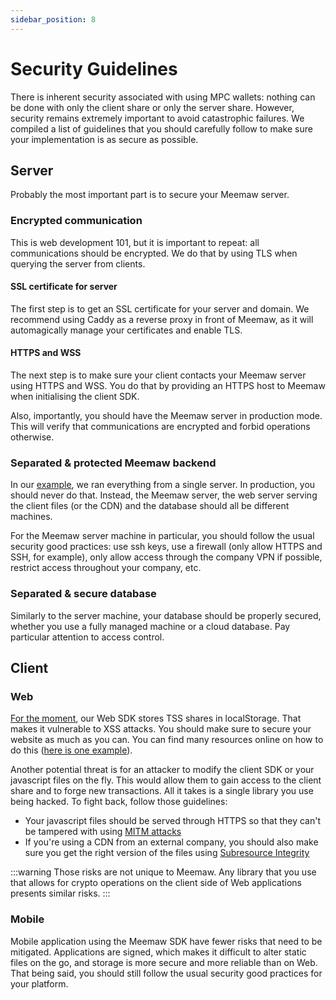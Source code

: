 ```yaml
---
sidebar_position: 8
---
```


# Security Guidelines

There is inherent security associated with using MPC wallets: nothing can be done with only the client share or only the server share. However, security remains extremely important to avoid catastrophic failures. We compiled a list of guidelines that you should carefully follow to make sure your implementation is as secure as possible.

## Server

Probably the most important part is to secure your Meemaw server.

### Encrypted communication

This is web development 101, but it is important to repeat: all communications should be encrypted. We do that by using TLS when querying the server from clients.

#### SSL certificate for server

The first step is to get an SSL certificate for your server and domain. We recommend using Caddy as a reverse proxy in front of Meemaw, as it will automagically manage your certificates and enable TLS.

#### HTTPS and WSS

The next step is to make sure your client contacts your Meemaw server using HTTPS and WSS. You do that by providing an HTTPS host to Meemaw when initialising the client SDK.

Also, importantly, you should have the Meemaw server in production mode. This will verify that communications are encrypted and forbid operations otherwise.

### Separated & protected Meemaw backend

In our [example](/docs/getting-started), we ran everything from a single server. In production, you should never do that. Instead, the Meemaw server, the web server serving the client files (or the CDN) and the database should all be different machines.

For the Meemaw server machine in particular, you should follow the usual security good practices: use ssh keys, use a firewall (only allow HTTPS and SSH, for example), only allow access through the company VPN if possible, restrict access throughout your company, etc.

### Separated & secure database

Similarly to the server machine, your database should be properly secured, whether you use a fully managed machine or a cloud database. Pay particular attention to access control.

## Client

### Web

[For the moment](/docs/client/web), our Web SDK stores TSS shares in localStorage. That makes it vulnerable to XSS attacks. You should make sure to secure your website as much as you can. You can find many resources online on how to do this ([here is one example](https://cheatsheetseries.owasp.org/cheatsheets/Cross_Site_Scripting_Prevention_Cheat_Sheet.html)).

Another potential threat is for an attacker to modify the client SDK or your javascript files on the fly. This would allow them to gain access to the client share and to forge new transactions. All it takes is a single library you use being hacked. To fight back, follow those guidelines:
- Your javascript files should be served through HTTPS so that they can't be tampered with using [MITM attacks](https://en.wikipedia.org/wiki/Man-in-the-middle_attack)
- If you're using a CDN from an external company, you should also make sure you get the right version of the files using [Subresource Integrity](https://developer.mozilla.org/en-US/docs/Web/Security/Subresource_Integrity)

:::warning
Those risks are not unique to Meemaw. Any library that you use that allows for crypto operations on the client side of Web applications presents similar risks.
:::


### Mobile

Mobile application using the Meemaw SDK have fewer risks that need to be mitigated. Applications are signed, which makes it difficult to alter static files on the go, and storage is more secure and more reliable than on Web. That being said, you should still follow the usual security good practices for your platform.